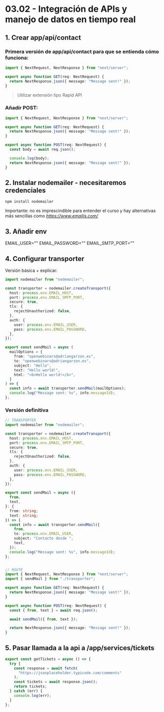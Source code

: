 # 03.02 - Integración de APIs y manejo de datos en tiempo real

## 1. Crear app/api/contact

### Primera versión de app/api/contact para que se entienda cómo funciona:

```TypeScript
import { NextRequest, NextResponse } from "next/server";

export async function GET(req: NextRequest) {
  return NextResponse.json({ message: "Message sent!" });
}
```

> Utilizar extensión tipo Rapid API

### Añadir POST:

```TypeScript
import { NextRequest, NextResponse } from "next/server";

export async function GET(req: NextRequest) {
  return NextResponse.json({ message: "Message sent!" });
}

export async function POST(req: NextRequest) {
  const body = await req.json();

  console.log(body);
  return NextResponse.json({ message: "Message sent!" });
}

```

## 2. Instalar nodemailer - necesitaremos credenciales

```
npm install nodemailer
```

Importante: no es imprescindible para entender el curso y hay alternativas más sencillas como _https://www.emailjs.com/_

## 3. Añadir env

EMAIL_USER=""
EMAIL_PASSWORD=""
EMAIL_SMTP_PORT=""

## 4. Configurar transporter

Versión básica + explicar:

```typescript
import nodemailer from "nodemailer";

const transporter = nodemailer.createTransport({
  host: process.env.EMAIL_HOST,
  port: process.env.EMAIL_SMTP_PORT,
  secure: true,
  tls: {
    rejectUnauthorized: false,
  },
  auth: {
    user: process.env.EMAIL_USER,
    pass: process.env.EMAIL_PASSWORD,
  },
});

export const sendMail = async (
  mailOptions = {
    from: "openwebinars@adriangarzon.es",
    to: "openwebinars@adriangarzon.es",
    subject: "Hello",
    text: "Hello world!",
    html: "<b>Hello world!</b>",
  }
) => {
  const info = await transporter.sendMail(mailOptions);
  console.log("Message sent: %s", info.messageId);
};
```

### Versión definitiva

```TypeScript
// TRANSPORTER
import nodemailer from "nodemailer";

const transporter = nodemailer.createTransport({
  host: process.env.EMAIL_HOST,
  port: process.env.EMAIL_SMTP_PORT,
  secure: true,
  tls: {
    rejectUnauthorized: false,
  },
  auth: {
    user: process.env.EMAIL_USER,
    pass: process.env.EMAIL_PASSWORD,
  },
});

export const sendMail = async ({
  from,
  text,
}: {
  from: string;
  text: string;
}) => {
  const info = await transporter.sendMail({
    from,
    to: process.env.EMAIL_USER,
    subject: "Contacto desde ",
    text,
  });
  console.log("Message sent: %s", info.messageId);
};


// ROUTE
import { NextRequest, NextResponse } from "next/server";
import { sendMail } from "./transporter";

export async function GET(req: NextRequest) {
  return NextResponse.json({ message: "Message sent!" });
}

export async function POST(req: NextRequest) {
  const { from, text } = await req.json();

  await sendMail({ from, text });

  return NextResponse.json({ message: "Message sent!" });
}

```

## 5. Pasar llamada a la api a /app/services/tickets

```TypeScript
export const getTickets = async () => {
  try {
    const response = await fetch(
      "https://jsonplaceholder.typicode.com/comments"
    );
    const tickets = await response.json();
    return tickets;
  } catch (err) {
    console.log(err);
  }
};
```
